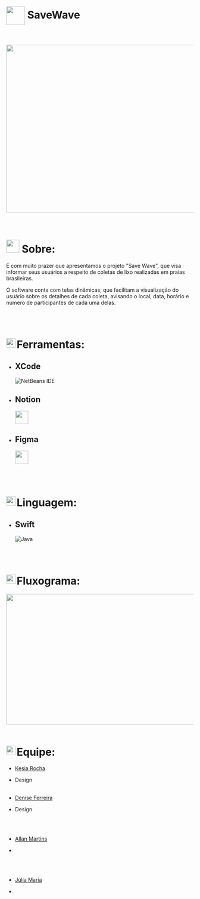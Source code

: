 #  <img align = "center" src="https://github.com/DeniseFer/SaveWave/assets/124710256/7bfea2a9-fd0b-46e7-9d78-6465805fe6f6" width ="50"> SaveWave


<br>
</br>


<div align= center>
<img height = 450 width = 850 src= "https://github.com/Allan-Drip/Calculadoras/assets/124710256/f076c07d-e9f9-41cd-ab6f-bc44f657ffe0"/>
</div>
<br>      
</br>

# <img src="https://media.giphy.com/media/iY8CRBdQXODJSCERIr/giphy.gif" width="35"><b> Sobre: </b>
  
<p>
  É com muito prazer que apresentamos o projeto "Save Wave", que visa informar seus usuários a respeito de coletas de lixo realizadas em praias brasileiras.
</p>
  
<p>
  O software conta com telas dinâmicas, que facilitam a visualização do usuário sobre os detalhes de cada coleta, avisando o local, data, horário e número de participantes de cada uma delas.
  </p>
  
<br>
</br>

  # <img align="left" src="https://media2.giphy.com/media/QssGEmpkyEOhBCb7e1/giphy.gif?cid=ecf05e47a0n3gi1bfqntqmob8g9aid1oyj2wr3ds3mg700bl&rid=giphy.gif" width ="25">Ferramentas:
  
  * ## XCode
     ![NetBeans IDE](https://img.shields.io/badge/NetBeansIDE-1B6AC6.svg?style=for-the-badge&logo=apache-netbeans-ide&logoColor=white)
    
  * ## Notion
    <img src="https://github.com/Wladison-Maciel/AplicativoCalculadora/assets/124710256/214990a1-f590-4f9b-ade4-fb82f5eaaace" width="35">
  
  * ## Figma
     <img src="https://github.com/Wladison-Maciel/AplicativoCalculadora/assets/124710256/4a2e15ef-3e49-4f6f-b47f-8da666f3fc9b" width="35">


<br>
</br>

# <img align="left" src="https://media2.giphy.com/media/QssGEmpkyEOhBCb7e1/giphy.gif?cid=ecf05e47a0n3gi1bfqntqmob8g9aid1oyj2wr3ds3mg700bl&rid=giphy.gif" width ="25">Linguagem:

* ## Swift 
   ![Java](https://img.shields.io/badge/java-%23ED8B00.svg?style=for-the-badge&logo=openjdk&logoColor=white)


 

 <br>
</br>

# <img align="left" src="https://media2.giphy.com/media/QssGEmpkyEOhBCb7e1/giphy.gif?cid=ecf05e47a0n3gi1bfqntqmob8g9aid1oyj2wr3ds3mg700bl&rid=giphy.gif" width ="25">Fluxograma:

 <img height = 350 width = 870 src= "https://github.com/DeniseFer/SaveWave/assets/124710256/ece14554-6894-45eb-8280-e2f3f48e646b"/>

 <br>
</br>

# <img align="left" src="https://media2.giphy.com/media/QssGEmpkyEOhBCb7e1/giphy.gif?cid=ecf05e47a0n3gi1bfqntqmob8g9aid1oyj2wr3ds3mg700bl&rid=giphy.gif" width ="25">Equipe:

* [Kesia Rocha](https://github.com/KesiaRocha)
 - Design
<br></br>
* [Denise Ferreira](https://github.com/DeniseFer)
- Design
  
<br></br>
* [Allan Martins](https://github.com/Allan-Drip)
 -
<br></br>
* [Júlia Maria](https://github.com/Julia-maria56)
- 
  
 
  <br></br>
  
 

